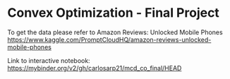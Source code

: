 # Convex Optimization - Final Project

To get the data please refer to Amazon Reviews: Unlocked Mobile Phones
https://www.kaggle.com/PromptCloudHQ/amazon-reviews-unlocked-mobile-phones

Link to interactive notebook:
https://mybinder.org/v2/gh/carlosarp21/mcd_co_final/HEAD
